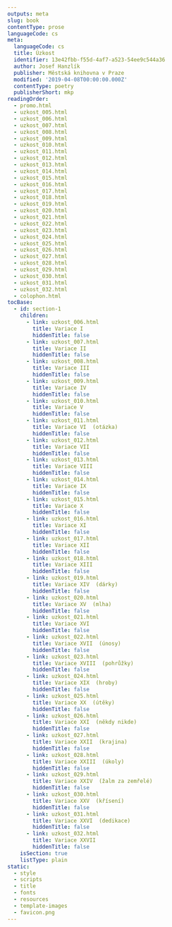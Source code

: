 ```yaml
---
outputs: meta
slug: book
contentType: prose
languageCode: cs
meta:
  languageCode: cs
  title: Úzkost
  identifier: 13e42fbb-f55d-4af7-a523-54ee9c544a36
  author: Josef Hanzlík
  publisher: Městská knihovna v Praze
  modified: '2019-04-08T00:00:00.000Z'
  contentType: poetry
  publisherShort: mkp
readingOrder:
  - promo.html
  - uzkost_005.html
  - uzkost_006.html
  - uzkost_007.html
  - uzkost_008.html
  - uzkost_009.html
  - uzkost_010.html
  - uzkost_011.html
  - uzkost_012.html
  - uzkost_013.html
  - uzkost_014.html
  - uzkost_015.html
  - uzkost_016.html
  - uzkost_017.html
  - uzkost_018.html
  - uzkost_019.html
  - uzkost_020.html
  - uzkost_021.html
  - uzkost_022.html
  - uzkost_023.html
  - uzkost_024.html
  - uzkost_025.html
  - uzkost_026.html
  - uzkost_027.html
  - uzkost_028.html
  - uzkost_029.html
  - uzkost_030.html
  - uzkost_031.html
  - uzkost_032.html
  - colophon.html
tocBase:
  - id: section-1
    children:
      - link: uzkost_006.html
        title: Variace I
        hiddenTitle: false
      - link: uzkost_007.html
        title: Variace II
        hiddenTitle: false
      - link: uzkost_008.html
        title: Variace III
        hiddenTitle: false
      - link: uzkost_009.html
        title: Variace IV
        hiddenTitle: false
      - link: uzkost_010.html
        title: Variace V
        hiddenTitle: false
      - link: uzkost_011.html
        title: Variace VI  (otázka)
        hiddenTitle: false
      - link: uzkost_012.html
        title: Variace VII
        hiddenTitle: false
      - link: uzkost_013.html
        title: Variace VIII
        hiddenTitle: false
      - link: uzkost_014.html
        title: Variace IX
        hiddenTitle: false
      - link: uzkost_015.html
        title: Variace X
        hiddenTitle: false
      - link: uzkost_016.html
        title: Variace XI
        hiddenTitle: false
      - link: uzkost_017.html
        title: Variace XII
        hiddenTitle: false
      - link: uzkost_018.html
        title: Variace XIII
        hiddenTitle: false
      - link: uzkost_019.html
        title: Variace XIV  (dárky)
        hiddenTitle: false
      - link: uzkost_020.html
        title: Variace XV  (mlha)
        hiddenTitle: false
      - link: uzkost_021.html
        title: Variace XVI
        hiddenTitle: false
      - link: uzkost_022.html
        title: Variace XVII  (únosy)
        hiddenTitle: false
      - link: uzkost_023.html
        title: Variace XVIII  (pohrůžky)
        hiddenTitle: false
      - link: uzkost_024.html
        title: Variace XIX  (hroby)
        hiddenTitle: false
      - link: uzkost_025.html
        title: Variace XX  (útěky)
        hiddenTitle: false
      - link: uzkost_026.html
        title: Variace XXI  (někdy nikde)
        hiddenTitle: false
      - link: uzkost_027.html
        title: Variace XXII  (krajina)
        hiddenTitle: false
      - link: uzkost_028.html
        title: Variace XXIII  (úkoly)
        hiddenTitle: false
      - link: uzkost_029.html
        title: Variace XXIV  (žalm za zemřelé)
        hiddenTitle: false
      - link: uzkost_030.html
        title: Variace XXV  (křísení)
        hiddenTitle: false
      - link: uzkost_031.html
        title: Variace XXVI  (dedikace)
        hiddenTitle: false
      - link: uzkost_032.html
        title: Variace XXVII
        hiddenTitle: false
    isSection: true
    listType: plain
static:
  - style
  - scripts
  - title
  - fonts
  - resources
  - template-images
  - favicon.png
---
```

